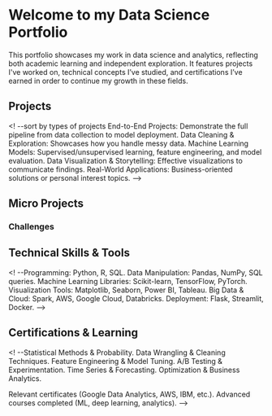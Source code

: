 # Welcome to my Data Science Portfolio
This portfolio showcases my work in data science and analytics, reflecting both academic learning and independent exploration. It features projects I've worked on, technical concepts I’ve studied, and certifications I’ve earned in order to continue my growth in these fields.

## Projects
<! --sort by types of projects
End-to-End Projects: Demonstrate the full pipeline from data collection to model deployment.
Data Cleaning & Exploration: Showcases how you handle messy data.
Machine Learning Models: Supervised/unsupervised learning, feature engineering, and model evaluation.
Data Visualization & Storytelling: Effective visualizations to communicate findings.
Real-World Applications: Business-oriented solutions or personal interest topics. -->

## Micro Projects

### Challenges

## Technical Skills & Tools
<! --Programming: Python, R, SQL.
Data Manipulation: Pandas, NumPy, SQL queries.
Machine Learning Libraries: Scikit-learn, TensorFlow, PyTorch.
Visualization Tools: Matplotlib, Seaborn, Power BI, Tableau.
Big Data & Cloud: Spark, AWS, Google Cloud, Databricks.
Deployment: Flask, Streamlit, Docker. -->

## Certifications & Learning
<! --Statistical Methods & Probability.
Data Wrangling & Cleaning Techniques.
Feature Engineering & Model Tuning.
A/B Testing & Experimentation.
Time Series & Forecasting.
Optimization & Business Analytics.

Relevant certificates (Google Data Analytics, AWS, IBM, etc.).
Advanced courses completed (ML, deep learning, analytics). -->
